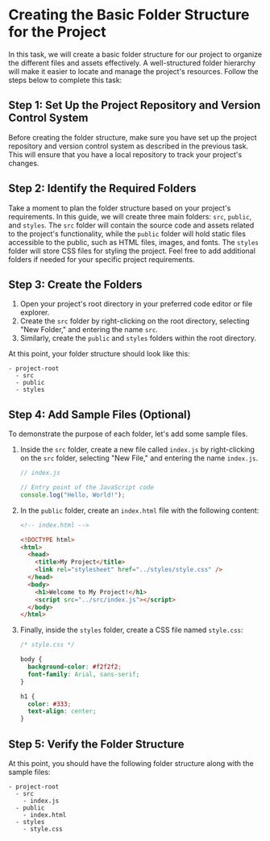 
# Creating the Basic Folder Structure for the Project

In this task, we will create a basic folder structure for our project to organize the different files and assets effectively. A well-structured folder hierarchy will make it easier to locate and manage the project's resources. Follow the steps below to complete this task:

## Step 1: Set Up the Project Repository and Version Control System

Before creating the folder structure, make sure you have set up the project repository and version control system as described in the previous task. This will ensure that you have a local repository to track your project's changes.

## Step 2: Identify the Required Folders

Take a moment to plan the folder structure based on your project's requirements. In this guide, we will create three main folders: `src`, `public`, and `styles`. The `src` folder will contain the source code and assets related to the project's functionality, while the `public` folder will hold static files accessible to the public, such as HTML files, images, and fonts. The `styles` folder will store CSS files for styling the project. Feel free to add additional folders if needed for your specific project requirements.

## Step 3: Create the Folders

1. Open your project's root directory in your preferred code editor or file explorer.
2. Create the `src` folder by right-clicking on the root directory, selecting "New Folder," and entering the name `src`.
3. Similarly, create the `public` and `styles` folders within the root directory.

At this point, your folder structure should look like this:

```
- project-root
  - src
  - public
  - styles
```

## Step 4: Add Sample Files (Optional)

To demonstrate the purpose of each folder, let's add some sample files.

1. Inside the `src` folder, create a new file called `index.js` by right-clicking on the `src` folder, selecting "New File," and entering the name `index.js`.
   ```javascript
   // index.js
   
   // Entry point of the JavaScript code
   console.log("Hello, World!");
   ```
2. In the `public` folder, create an `index.html` file with the following content:
   ```html
   <!-- index.html -->
   
   <!DOCTYPE html>
   <html>
     <head>
       <title>My Project</title>
       <link rel="stylesheet" href="../styles/style.css" />
     </head>
     <body>
       <h1>Welcome to My Project!</h1>
       <script src="../src/index.js"></script>
     </body>
   </html>
   ```
3. Finally, inside the `styles` folder, create a CSS file named `style.css`:
   ```css
   /* style.css */
   
   body {
     background-color: #f2f2f2;
     font-family: Arial, sans-serif;
   }
   
   h1 {
     color: #333;
     text-align: center;
   }
   ```

## Step 5: Verify the Folder Structure

At this point, you should have the following folder structure along with the sample files:

```
- project-root
  - src
    - index.js
  - public
    - index.html
  - styles
    - style.css
```

